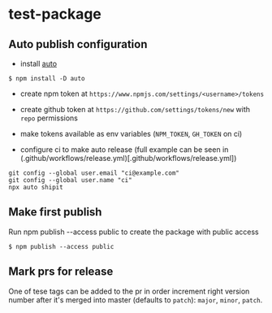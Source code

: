 # test-package

## Auto publish configuration

- install [auto](https://github.com/intuit/auto)
```shell
$ npm install -D auto
```

- create npm token at `https://www.npmjs.com/settings/<username>/tokens`
- create github token at `https://github.com/settings/tokens/new` with `repo` permissions
- make tokens available as env variables (`NPM_TOKEN`, `GH_TOKEN` on ci)

- configure ci to make auto release (full example can be seen in (.github/workflows/release.yml)[.github/workflows/release.yml])
```shell
git config --global user.email "ci@example.com"
git config --global user.name "ci"
npx auto shipit
```

## Make first publish

Run npm publish --access public to create the package with public access
```shell
$ npm publish --access public
```

## Mark prs for release

One of tese tags can be added to the pr in order increment right version number after it's merged into master (defaults to `patch`): `major`, `minor`, `patch`.
